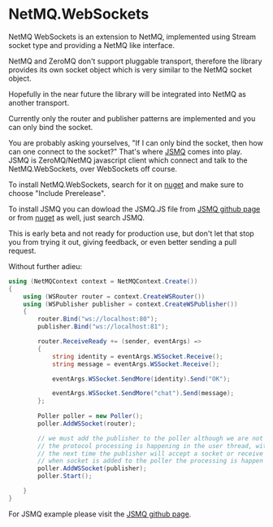 NetMQ.WebSockets
====

NetMQ WebSockets is an extension to NetMQ, implemented using Stream socket type and providing a NetMQ like interface.

NetMQ and ZeroMQ don't support pluggable transport, therefore the library provides its own socket object which is very similar to the NetMQ socket object.

Hopefully in the near future the library will be integrated into NetMQ as another transport.

Currently only the router and publisher patterns are implemented and you can only bind the socket.

You are probably asking yourselves, "If I can only bind the socket, then how can one connect to the socket?"
That's where [JSMQ](https://github.com/somdoron/JSMQ) comes into play. JSMQ is ZeroMQ/NetMQ javascript client which connect and talk to the NetMQ.WebSockets, over WebSockets off course.

To install NetMQ.WebSockets, search for it on [nuget](https://www.nuget.org/packages/NetMQ.WebSockets/) and make sure to choose "Include Prerelease".


To install JSMQ you can dowload the JSMQ.JS file from [JSMQ github page](https://github.com/somdoron/JSMQ) or from [nuget](https://www.nuget.org/packages/JSMQ/) as well, just search JSMQ.

This is early beta and not ready for production use, but don't let that stop you from trying it out, giving feedback, or even better sending a pull request.

Without further adieu:

```csharp
using (NetMQContext context = NetMQContext.Create())
{
    using (WSRouter router = context.CreateWSRouter())
    using (WSPublisher publisher = context.CreateWSPublisher())
    {
        router.Bind("ws://localhost:80");                    
        publisher.Bind("ws://localhost:81");

        router.ReceiveReady += (sender, eventArgs) =>
        {
            string identity = eventArgs.WSSocket.Receive();
            string message = eventArgs.WSSocket.Receive();

            eventArgs.WSSocket.SendMore(identity).Send("OK");

            eventArgs.WSSocket.SendMore("chat").Send(message);
        };
            
        Poller poller = new Poller();
        poller.AddWSSocket(router);

        // we must add the publisher to the poller although we are not registering to any event.
        // the protocol processing is happening in the user thread, without adding the publisher to the poller
        // the next time the publisher will accept a socket or receive a subscription is only when send is called.
        // when socket is added to the poller the processing is happen everytime data is ready to be processed
        poller.AddWSSocket(publisher);
        poller.Start();

    }
}
```

For JSMQ example please visit the [JSMQ github page](https://github.com/somdoron/JSMQ).


